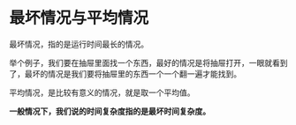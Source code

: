 # 最坏情况与平均情况

最坏情况，指的是运行时间最长的情况。

举个例子，我们要在抽屉里面找一个东西，最好的情况是将抽屉打开，一眼就看到了，最坏的情况是我们要将抽屉里的东西一个一个翻一遍才能找到。

平均情况，是比较有意义的情况，就是取一个平均值。

**一般情况下，我们说的时间复杂度指的是最坏时间复杂度。**

